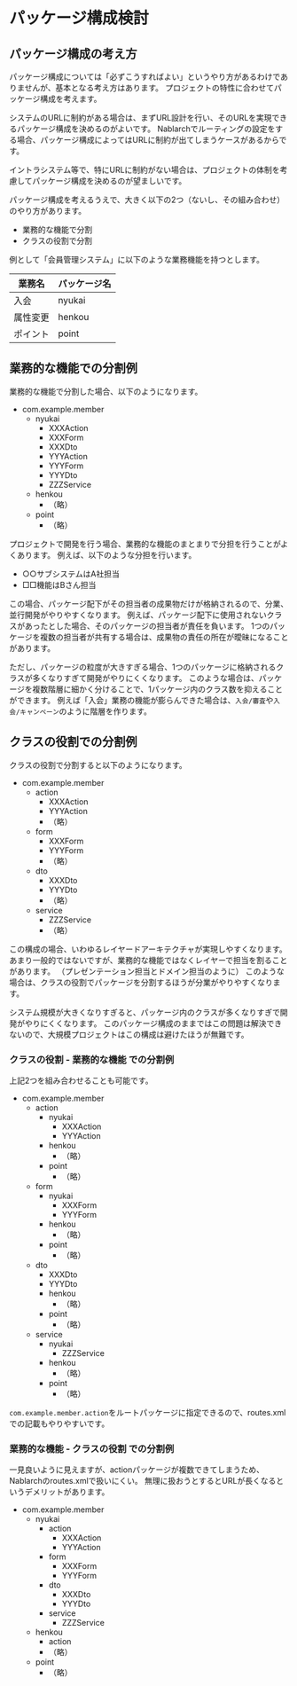 # パッケージ構成検討

## パッケージ構成の考え方

パッケージ構成については「必ずこうすればよい」というやり方があるわけでありませんが、基本となる考え方はあります。
プロジェクトの特性に合わせてパッケージ構成を考えます。

システムのURLに制約がある場合は、まずURL設計を行い、そのURLを実現できるパッケージ構成を決めるのがよいです。
Nablarchでルーティングの設定をする場合、パッケージ構成によってはURLに制約が出てしまうケースがあるからです。

イントラシステム等で、特にURLに制約がない場合は、プロジェクトの体制を考慮してパッケージ構成を決めるのが望ましいです。


パッケージ構成を考えるうえで、大きく以下の2つ（ないし、その組み合わせ）のやり方があります。

- 業務的な機能で分割
- クラスの役割で分割


例として「会員管理システム」に以下のような業務機能を持つとします。

| 業務名   | パッケージ名 |
|----------|--------------|
| 入会     | nyukai       |
| 属性変更 | henkou       |
| ポイント | point        |

## 業務的な機能での分割例

業務的な機能で分割した場合、以下のようになります。

- com.example.member
  - nyukai
    - XXXAction
    - XXXForm
    - XXXDto
    - YYYAction
    - YYYForm
    - YYYDto
    - ZZZService
  - henkou
    - （略）
  - point
    - （略）



プロジェクトで開発を行う場合、業務的な機能のまとまりで分担を行うことがよくあります。
例えば、以下のような分担を行います。

- ○○サブシステムはA社担当
- □□機能はBさん担当

この場合、パッケージ配下がその担当者の成果物だけが格納されるので、分業、並行開発がやりやすくなります。
例えば、パッケージ配下に使用されないクラスがあったとした場合、そのパッケージの担当者が責任を負います。
1つのパッケージを複数の担当者が共有する場合は、成果物の責任の所在が曖昧になることがあります。

ただし、パッケージの粒度が大きすぎる場合、1つのパッケージに格納されるクラスが多くなりすぎて開発がやりにくくなります。
このような場合は、パッケージを複数階層に細かく分けることで、1パッケージ内のクラス数を抑えることができます。
例えば「入会」業務の機能が膨らんできた場合は、`入会/審査`や`入会/キャンペーン`のように階層を作ります。


## クラスの役割での分割例

クラスの役割で分割すると以下のようになります。

- com.example.member
  - action
    - XXXAction
    - YYYAction
    -  （略）
  - form
    - XXXForm
    - YYYForm
    -  （略）
  - dto
    - XXXDto
    - YYYDto
    -  （略）
  - service
    - ZZZService
    -  （略）

この構成の場合、いわゆるレイヤードアーキテクチャが実現しやすくなります。
あまり一般的ではないですが、業務的な機能ではなくレイヤーで担当を割ることがあります。
（プレゼンテーション担当とドメイン担当のように）
このような場合は、クラスの役割でパッケージを分割するほうが分業がやりやすくなります。

システム規模が大きくなりすぎると、パッケージ内のクラスが多くなりすぎで開発がやりにくくなります。
このパッケージ構成のままではこの問題は解決できないので、大規模プロジェクトはこの構成は避けたほうが無難です。


### クラスの役割 - 業務的な機能 での分割例

上記2つを組み合わせることも可能です。


- com.example.member
  - action
    - nyukai
      - XXXAction
      - YYYAction
    - henkou
      - （略）
    - point
      - （略）
  - form
    - nyukai
      - XXXForm
      - YYYForm
    - henkou
      - （略）
    - point
      - （略）
  - dto
      - XXXDto
      - YYYDto
    - henkou
      - （略）
    - point
      - （略）
  - service
    - nyukai
      - ZZZService
    - henkou
      - （略）
    - point
      - （略）

`com.example.member.action`をルートパッケージに指定できるので、routes.xmlでの記載もやりやすいです。
    

### 業務的な機能 - クラスの役割 での分割例

一見良いように見えますが、actionパッケージが複数できてしまうため、Nablarchのroutes.xmlで扱いにくい。
無理に扱おうとするとURLが長くなるというデメリットがあります。

- com.example.member
  - nyukai
    - action
      - XXXAction
      - YYYAction
    - form
      - XXXForm
      - YYYForm
    - dto
      - XXXDto
      - YYYDto
    - service
      - ZZZService
  - henkou
    - action
    - （略）
  - point
    - （略）


